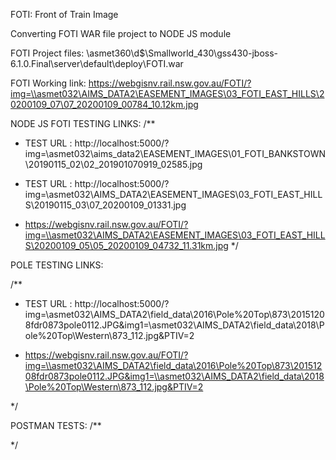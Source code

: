 FOTI: Front of Train Image 

Converting FOTI WAR file project to NODE JS module 

FOTI Project files: \\asmet360\d$\Smallworld_430\gss430-jboss-6.1.0.Final\server\default\deploy\FOTI.war

FOTI Working link: https://webgisnv.rail.nsw.gov.au/FOTI/?img=\\asmet032\AIMS_DATA2\EASEMENT_IMAGES\03_FOTI_EAST_HILLS\20200109_07\07_20200109_00784_10.12km.jpg


NODE JS
FOTI TESTING LINKS:
/**
 * TEST URL : http://localhost:5000/?img=\\asmet032\aims_data2\EASEMENT_IMAGES\01_FOTI_BANKSTOWN\20190115_02\02_201901070919_02585.jpg
 * TEST URL : http://localhost:5000/?img=\\asmet032\AIMS_DATA2\EASEMENT_IMAGES\03_FOTI_EAST_HILLS\20190115_03\07_20200109_01331.jpg

 * https://webgisnv.rail.nsw.gov.au/FOTI/?img=\\asmet032\AIMS_DATA2\EASEMENT_IMAGES\03_FOTI_EAST_HILLS\20200109_05\05_20200109_04732_11.31km.jpg
 */

 POLE TESTING LINKS:

/**
 * TEST URL : http://localhost:5000/?img=\\asmet032\AIMS_DATA2\field_data\2016\Pole%20Top\873\20151208fdr0873pole0112.JPG&img1=\\asmet032\AIMS_DATA2\field_data\2018\Pole%20Top\Western\873_112.jpg&PTIV=2

 * https://webgisnv.rail.nsw.gov.au/FOTI/?img=\\asmet032\AIMS_DATA2\field_data\2016\Pole%20Top\873\20151208fdr0873pole0112.JPG&img1=\\asmet032\AIMS_DATA2\field_data\2018\Pole%20Top\Western\873_112.jpg&PTIV=2

*/

POSTMAN TESTS:
/**

*/
